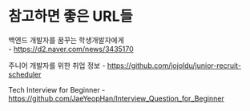 # 참고하면 좋은 URL들

백엔드 개발자를 꿈꾸는 학생개발자에게<br>
\- https://d2.naver.com/news/3435170

주니어 개발자를 위한 취업 정보
\- https://github.com/jojoldu/junior-recruit-scheduler

Tech Interview for Beginner
\- https://github.com/JaeYeopHan/Interview_Question_for_Beginner
